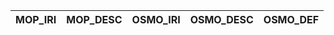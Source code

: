 | MOP_IRI   | MOP_DESC   | OSMO_IRI   | OSMO_DESC   | OSMO_DEF   |
|-----------|------------|------------|-------------|------------|
